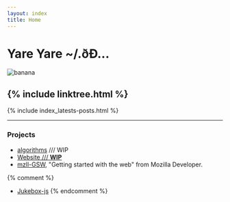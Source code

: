```yaml
---
layout: index
title: Home
---
```


<h1 class="index-title">Yare Yare ~/.ðÐ...</h1>
<img class="avatar" src="https://avatars1.githubusercontent.com/u/32879431?s=460&v=4" alt="banana" />


{% include linktree.html %}
---

{% include index_latests-posts.html %}

---

### Projects

+ [algorithms](https://github.com/deomorxsy/algorithms) /// WIP
+ [Website <span class="mydivbars">///</span> **WIP**]({{site.baseurl}})
+ [mzll-GSW]({{site.baseurl}}/mzll-GSW), "Getting started with the web" from Mozilla Developer.

{% comment  %}
+ [Jukebox-js]({{site.baseurl}}/jukebox)
{% endcomment %}


